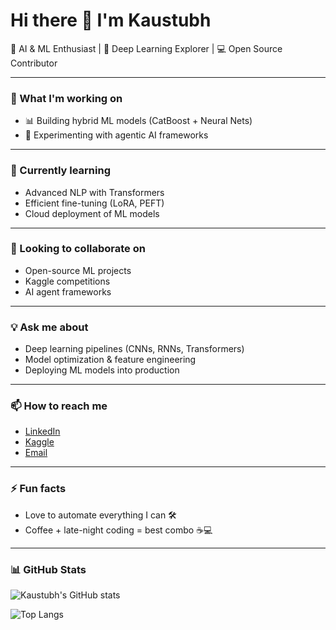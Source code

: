 # Hi there 👋 I'm Kaustubh  

🚀 AI & ML Enthusiast | 🧠 Deep Learning Explorer | 💻 Open Source Contributor  

---

### 🔭 What I'm working on
- 📊 Building hybrid ML models (CatBoost + Neural Nets)  
- 🤖 Experimenting with agentic AI frameworks  

---

### 🌱 Currently learning
- Advanced NLP with Transformers  
- Efficient fine-tuning (LoRA, PEFT)  
- Cloud deployment of ML models  

---

### 👯 Looking to collaborate on
- Open-source ML projects  
- Kaggle competitions  
- AI agent frameworks  

---

### 💡 Ask me about
- Deep learning pipelines (CNNs, RNNs, Transformers)  
- Model optimization & feature engineering  
- Deploying ML models into production  

---

### 📫 How to reach me
- [LinkedIn]([https://www.linkedin.com/](https://www.linkedin.com/in/kaustubhvanalkar/))  
- [Kaggle]([https://www.kaggle.com/](https://www.kaggle.com/kaustubhvanalkar))  
- [Email](kaustubhavanalkar@gmail.com)  

---

### ⚡ Fun facts
- Love to automate everything I can 🛠️  
- Coffee + late-night coding = best combo ☕💻  

---

### 📊 GitHub Stats
![Kaustubh's GitHub stats](https://github-readme-stats.vercel.app/api?username=kaustubhV10&show_icons=true&theme=tokyonight)

![Top Langs](https://github-readme-stats.vercel.app/api/top-langs/?username=kaustubhV10&layout=compact&theme=tokyonight)
